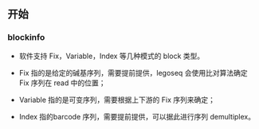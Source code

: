 

## 开始

### blockinfo

* 软件支持 Fix，Variable，Index 等几种模式的 block 类型。

* Fix 指的是给定的碱基序列，需要提前提供，legoseq 会使用比对算法确定 Fix 序列在 read 中的位置；

* Variable 指的是可变序列，需要根据上下游的 Fix 序列来确定；

* Index 指的barcode 序列，需要提前提供，可以据此进行序列 demultiplex。